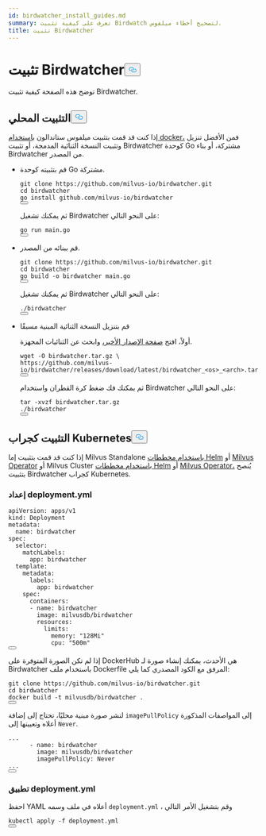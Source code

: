 ```yaml
---
id: birdwatcher_install_guides.md
summary: تعرف على كيفية تثبيت Birdwatch لتصحيح أخطاء ميلفوس.
title: تثبيت Birdwatcher
---
```


<h1 id="Install-Birdwatcher" class="common-anchor-header">تثبيت Birdwatcher<button data-href="#Install-Birdwatcher" class="anchor-icon" translate="no">
      <svg translate="no"
        aria-hidden="true"
        focusable="false"
        height="20"
        version="1.1"
        viewBox="0 0 16 16"
        width="16"
      >
        <path
          fill="#0092E4"
          fill-rule="evenodd"
          d="M4 9h1v1H4c-1.5 0-3-1.69-3-3.5S2.55 3 4 3h4c1.45 0 3 1.69 3 3.5 0 1.41-.91 2.72-2 3.25V8.59c.58-.45 1-1.27 1-2.09C10 5.22 8.98 4 8 4H4c-.98 0-2 1.22-2 2.5S3 9 4 9zm9-3h-1v1h1c1 0 2 1.22 2 2.5S13.98 12 13 12H9c-.98 0-2-1.22-2-2.5 0-.83.42-1.64 1-2.09V6.25c-1.09.53-2 1.84-2 3.25C6 11.31 7.55 13 9 13h4c1.45 0 3-1.69 3-3.5S14.5 6 13 6z"
        ></path>
      </svg>
    </button></h1><p>توضح هذه الصفحة كيفية تثبيت Birdwatcher.</p>
<h2 id="Local-install" class="common-anchor-header">التثبيت المحلي<button data-href="#Local-install" class="anchor-icon" translate="no">
      <svg translate="no"
        aria-hidden="true"
        focusable="false"
        height="20"
        version="1.1"
        viewBox="0 0 16 16"
        width="16"
      >
        <path
          fill="#0092E4"
          fill-rule="evenodd"
          d="M4 9h1v1H4c-1.5 0-3-1.69-3-3.5S2.55 3 4 3h4c1.45 0 3 1.69 3 3.5 0 1.41-.91 2.72-2 3.25V8.59c.58-.45 1-1.27 1-2.09C10 5.22 8.98 4 8 4H4c-.98 0-2 1.22-2 2.5S3 9 4 9zm9-3h-1v1h1c1 0 2 1.22 2 2.5S13.98 12 13 12H9c-.98 0-2-1.22-2-2.5 0-.83.42-1.64 1-2.09V6.25c-1.09.53-2 1.84-2 3.25C6 11.31 7.55 13 9 13h4c1.45 0 3-1.69 3-3.5S14.5 6 13 6z"
        ></path>
      </svg>
    </button></h2><p>إذا كنت قد قمت بتثبيت ميلفوس ستاندالون <a href="/docs/ar/v2.5.x/install_standalone-docker.md">باستخدام docker،</a> فمن الأفضل تنزيل وتثبيت النسخة الثنائية المدمجة، أو تثبيت Birdwatcher كوحدة Go مشتركة، أو بناء Birdwatcher من المصدر.</p>
<ul>
<li><p>قم بتثبيته كوحدة Go مشتركة.</p>
<pre><code translate="no" class="language-shell">git <span class="hljs-built_in">clone</span> https://github.com/milvus-io/birdwatcher.git
<span class="hljs-built_in">cd</span> birdwatcher
go install github.com/milvus-io/birdwatcher
<button class="copy-code-btn"></button></code></pre>
<p>ثم يمكنك تشغيل Birdwatcher على النحو التالي:</p>
<pre><code translate="no" class="language-shell"><span class="hljs-keyword">go</span> run main.<span class="hljs-keyword">go</span>
<button class="copy-code-btn"></button></code></pre></li>
<li><p>قم ببنائه من المصدر.</p>
<pre><code translate="no" class="language-shell">git <span class="hljs-built_in">clone</span> https://github.com/milvus-io/birdwatcher.git
<span class="hljs-built_in">cd</span> birdwatcher
go build -o birdwatcher main.go
<button class="copy-code-btn"></button></code></pre>
<p>ثم يمكنك تشغيل Birdwatcher على النحو التالي:</p>
<pre><code translate="no" class="language-shell">./birdwatcher
<button class="copy-code-btn"></button></code></pre></li>
<li><p>قم بتنزيل النسخة الثنائية المبنية مسبقًا</p>
<p>أولاً، افتح <a href="https://github.com/milvus-io/birdwatcher/releases/latest">صفحة الإصدار الأخير،</a> وابحث عن الثنائيات المجهزة.</p>
<pre><code translate="no" class="language-shell">wget -O birdwatcher.tar.gz \
https://github.com/milvus-io/birdwatcher/releases/download/latest/birdwatcher_&lt;os&gt;_&lt;<span class="hljs-built_in">arch</span>&gt;.tar.gz
<button class="copy-code-btn"></button></code></pre>
<p>ثم يمكنك فك ضغط كرة القطران واستخدام Birdwatcher على النحو التالي:</p>
<pre><code translate="no" class="language-shell">tar -xvzf birdwatcher.tar.gz
./birdwatcher
<button class="copy-code-btn"></button></code></pre></li>
</ul>
<h2 id="Install-as-a-Kubernetes-pod" class="common-anchor-header">التثبيت كجراب Kubernetes<button data-href="#Install-as-a-Kubernetes-pod" class="anchor-icon" translate="no">
      <svg translate="no"
        aria-hidden="true"
        focusable="false"
        height="20"
        version="1.1"
        viewBox="0 0 16 16"
        width="16"
      >
        <path
          fill="#0092E4"
          fill-rule="evenodd"
          d="M4 9h1v1H4c-1.5 0-3-1.69-3-3.5S2.55 3 4 3h4c1.45 0 3 1.69 3 3.5 0 1.41-.91 2.72-2 3.25V8.59c.58-.45 1-1.27 1-2.09C10 5.22 8.98 4 8 4H4c-.98 0-2 1.22-2 2.5S3 9 4 9zm9-3h-1v1h1c1 0 2 1.22 2 2.5S13.98 12 13 12H9c-.98 0-2-1.22-2-2.5 0-.83.42-1.64 1-2.09V6.25c-1.09.53-2 1.84-2 3.25C6 11.31 7.55 13 9 13h4c1.45 0 3-1.69 3-3.5S14.5 6 13 6z"
        ></path>
      </svg>
    </button></h2><p>إذا كنت قد قمت بتثبيت إما Milvus Standalone <a href="/docs/ar/v2.5.x/install_standalone-helm.md">باستخدام مخططات Helm</a> أو <a href="/docs/ar/v2.5.x/install_standalone-operator.md">Milvus Operator</a> أو Milvus Cluster <a href="/docs/ar/v2.5.x/install_cluster-helm.md">باستخدام مخططات Helm</a> أو <a href="/docs/ar/v2.5.x/install_cluster-milvusoperator.md">Milvus Operator،</a> يُنصح بتثبيت Birdwatcher كجراب Kubernetes.</p>
<h3 id="Prepare-deploymentyml" class="common-anchor-header">إعداد deployment.yml</h3><pre><code translate="no" class="language-yml">apiVersion: apps/v1
kind: Deployment
metadata:
  name: birdwatcher
spec:
  selector:
    matchLabels:
      app: birdwatcher
  template:
    metadata:
      labels:
        app: birdwatcher
    spec:
      containers:
      - name: birdwatcher
        image: milvusdb/birdwatcher
        resources:
          limits:
            memory: <span class="hljs-string">&quot;128Mi&quot;</span>
            cpu: <span class="hljs-string">&quot;500m&quot;</span>
<button class="copy-code-btn"></button></code></pre>
<div class="alert note">
<p>إذا لم تكن الصورة المتوفرة على DockerHub هي الأحدث، يمكنك إنشاء صورة لـ Birdwatcher باستخدام ملف Dockerfile المرفق مع الكود المصدري كما يلي:</p>
<pre><code translate="no" class="language-shell">git <span class="hljs-built_in">clone</span> https://github.com/milvus-io/birdwatcher.git
<span class="hljs-built_in">cd</span> birdwatcher
docker build -t milvusdb/birdwatcher .
<button class="copy-code-btn"></button></code></pre>
<p>لنشر صورة مبنية محليًا، تحتاج إلى إضافة <code translate="no">imagePullPolicy</code> إلى المواصفات المذكورة أعلاه وتعيينها إلى <code translate="no">Never</code>.</p>
<pre><code translate="no" class="language-yaml">...
      - name: birdwatcher
        image: milvusdb/birdwatcher
        imagePullPolicy: Never
...
<button class="copy-code-btn"></button></code></pre>
</div>
<h3 id="Apply-deploymentyml" class="common-anchor-header">تطبيق deployment.yml</h3><p>احفظ YAML أعلاه في ملف وسمه <code translate="no">deployment.yml</code> ، وقم بتشغيل الأمر التالي</p>
<pre><code translate="no" class="language-shell">kubectl apply -f deployment.yml
<button class="copy-code-btn"></button></code></pre>
